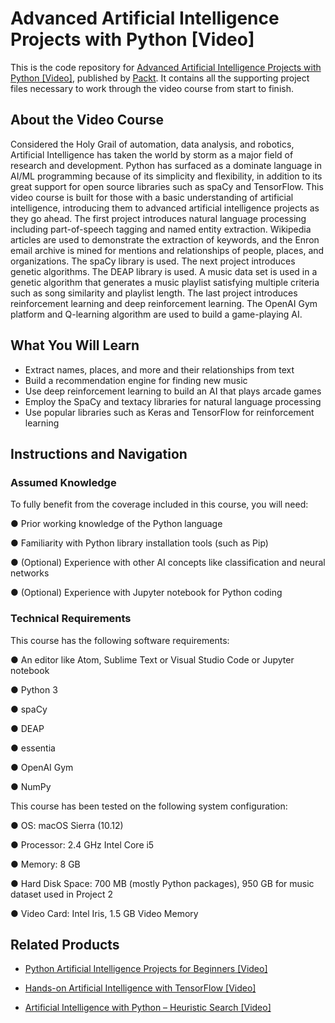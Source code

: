 # Advanced Artificial Intelligence Projects with Python [Video]
This is the code repository for [Advanced Artificial Intelligence Projects with Python [Video]](https://www.packtpub.com/big-data-and-business-intelligence/advanced-artificial-intelligence-projects-python-video?utm_source=github&utm_medium=repository&utm_campaign=9781788832403), published by [Packt](https://www.packtpub.com/?utm_source=github). It contains all the supporting project files necessary to work through the video course from start to finish.
## About the Video Course
Considered the Holy Grail of automation, data analysis, and robotics, Artificial Intelligence has taken the world by storm as a major field of research and development. Python has surfaced as a dominate language in AI/ML programming because of its simplicity and flexibility, in addition to its great support for open source libraries such as spaCy and TensorFlow.
This video course is built for those with a basic understanding of artificial intelligence, introducing them to advanced artificial intelligence projects as they go ahead. The first project introduces natural language processing including part-of-speech tagging and named entity extraction. Wikipedia articles are used to demonstrate the extraction of keywords, and the Enron email archive is mined for mentions and relationships of people, places, and organizations. The spaCy library is used. The next project introduces genetic algorithms. The DEAP library is used. A music data set is used in a genetic algorithm that generates a music playlist satisfying multiple criteria such as song similarity and playlist length. The last project introduces reinforcement learning and deep reinforcement learning. The OpenAI Gym platform and Q-learning algorithm are used to build a game-playing AI.

<H2>What You Will Learn</H2>
<DIV class=book-info-will-learn-text>
<UL>
<LI>Extract names, places, and more and their relationships from text
<LI>Build a recommendation engine for finding new music
<LI>Use deep reinforcement learning to build an AI that plays arcade games
<LI>Employ the SpaCy and textacy libraries for natural language processing
<LI>Use popular libraries such as Keras and TensorFlow for reinforcement learning</LI></UL></DIV>

## Instructions and Navigation
### Assumed Knowledge
To fully benefit from the coverage included in this course, you will need:<br/>

●	Prior working knowledge of the Python language

●	Familiarity with Python library installation tools (such as Pip)

●	(Optional) Experience with other AI concepts like classification and neural networks

●	(Optional) Experience with Jupyter notebook for Python coding

### Technical Requirements
This course has the following software requirements:<br/>

●	An editor like Atom, Sublime Text or Visual Studio Code or Jupyter notebook

●	Python 3

●	spaCy

●	DEAP

●	essentia

●	OpenAI Gym

●	NumPy

This course has been tested on the following system configuration:

●	OS: macOS Sierra (10.12)

●	Processor: 2.4 GHz Intel Core i5

●	Memory: 8 GB

●	Hard Disk Space: 700 MB (mostly Python packages), 950 GB for music dataset used in Project 2

●	Video Card: Intel Iris, 1.5 GB Video Memory


## Related Products
* [Python Artificial Intelligence Projects for Beginners [Video]](https://www.packtpub.com/big-data-and-business-intelligence/python-artificial-intelligence-projects-beginners-video?utm_source=github&utm_medium=repository&utm_campaign=9781788394345)

* [Hands-on Artificial Intelligence with TensorFlow [Video]](https://www.packtpub.com/big-data-and-business-intelligence/hands-artificial-intelligence-tensorflow-video?utm_source=github&utm_medium=repository&utm_campaign=9781789135091)

* [Artificial Intelligence with Python – Heuristic Search [Video]](https://www.packtpub.com/big-data-and-business-intelligence/artificial-intelligence-python-–-heuristic-search-video?utm_source=github&utm_medium=repository&utm_campaign=9781788993463)

